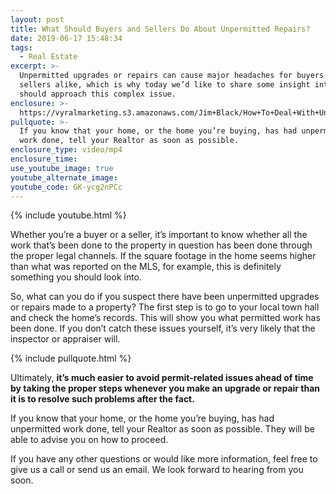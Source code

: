 ```yaml
---
layout: post
title: What Should Buyers and Sellers Do About Unpermitted Repairs?
date: 2019-06-17 15:48:34
tags:
  - Real Estate
excerpt: >-
  Unpermitted upgrades or repairs can cause major headaches for buyers and
  sellers alike, which is why today we’d like to share some insight into how you
  should approach this complex issue.
enclosure: >-
  https://vyralmarketing.s3.amazonaws.com/Jim+Black/How+To+Deal+With+Unpermitted+Repairs+-Worcester+Real+Estate+Agent.mp4
pullquote: >-
  If you know that your home, or the home you’re buying, has had unpermitted
  work done, tell your Realtor as soon as possible.
enclosure_type: video/mp4
enclosure_time:
use_youtube_image: true
youtube_alternate_image:
youtube_code: GK-ycg2nPCc
---
```


{% include youtube.html %}

Whether you’re a buyer or a seller, it’s important to know whether all the work that’s been done to the property in question has been done through the proper legal channels. If the square footage in the home seems higher than what was reported on the MLS, for example, this is definitely something you should look into.&nbsp;

So, what can you do if you suspect there have been unpermitted upgrades or repairs made to a property? The first step is to go to your local town hall and check the home’s records. This will show you what permitted work has been done. If you don’t catch these issues yourself, it’s very likely that the inspector or appraiser will.&nbsp;

{% include pullquote.html %}

Ultimately, **it’s much easier to avoid permit-related issues ahead of time by taking the proper steps whenever you make an upgrade or repair than it is to resolve such problems after the fact.&nbsp;**

If you know that your home, or the home you’re buying, has had unpermitted work done, tell your Realtor as soon as possible. They will be able to advise you on how to proceed.&nbsp;

If you have any other questions or would like more information, feel free to give us a call or send us an email. We look forward to hearing from you soon.<br>&nbsp;

&nbsp;